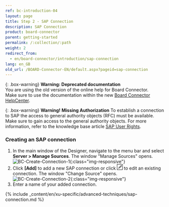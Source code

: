```yaml
---
ref: bc-introduction-04
layout: page
title: Step 2 - SAP Connection
description: SAP Connection
product: board-connector
parent: getting-started
permalink: /:collection/:path
weight: 2
redirect_from:
  - en/board-connector/introduction/sap-connection
lang: en_GB
old_url: /BOARD-Connector-EN/default.aspx?pageid=sap-connection
---	
```


{: .box-warning}
**Warning: Deprecated documentation** <br>
You are using the old version of the online help for Board Connector.<br>
Make sure to use the documentation within the new [Board Connector HelpCenter](https://helpcenter.theobald-software.com/board-connector/documentation/introduction/).

{: .box-warning}
**Warning!** **Missing Authorization**
To establish a connection to SAP the access to general authority objects (RFC) must be available.
Make sure to gain access to the general authority objects. For more information, refer to the knowledge base article [SAP User Rights](https://kb.theobald-software.com/sap/authority-objects-sap-user-rights).

### Creating an SAP connection

1. In the main window of the Designer, navigate to the menu bar and select **Server > Manage Sources**. The window "Manage Sources" opens.  <br>
![BC-Create-Connection-1](/img/content/bc_server_manage_sources.png){:class="img-responsive"}
2. Click **[Add]** to add a new SAP connection or click ![pen](/img/content/icons/pen.png) to edit an existing connection. The window "Change Source" opens. <br>
![BC-Create-Connection-2](/img/content/bc_manage_sources.png){:class="img-responsive"}
3. Enter a name of your added connection.

{% include _content/en/xu-specific/advanced-techniques/sap-connection.md %}